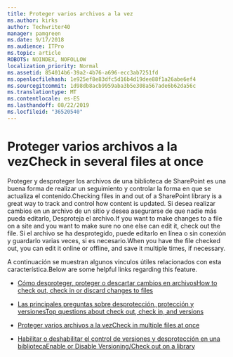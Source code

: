 ```yaml
---
title: Proteger varios archivos a la vez
ms.author: kirks
author: Techwriter40
manager: pamgreen
ms.date: 9/17/2018
ms.audience: ITPro
ms.topic: article
ROBOTS: NOINDEX, NOFOLLOW
localization_priority: Normal
ms.assetid: 854014b6-39a2-4b76-a696-ecc3ab7251fd
ms.openlocfilehash: 1e925ef8e83dfc5d16b4d19dee88f1a26abe6ef4
ms.sourcegitcommit: 1d98db8acb9959aba3b5e308a567ade6b62da56c
ms.translationtype: MT
ms.contentlocale: es-ES
ms.lasthandoff: 08/22/2019
ms.locfileid: "36520540"
---
```

# <a name="check-in-several-files-at-once"></a><span data-ttu-id="fe596-102">Proteger varios archivos a la vez</span><span class="sxs-lookup"><span data-stu-id="fe596-102">Check in several files at once</span></span>

<span data-ttu-id="fe596-103">Proteger y desproteger los archivos de una biblioteca de SharePoint es una buena forma de realizar un seguimiento y controlar la forma en que se actualiza el contenido.</span><span class="sxs-lookup"><span data-stu-id="fe596-103">Checking files in and out of a SharePoint library is a great way to track and control how content is updated.</span></span> <span data-ttu-id="fe596-104">Si desea realizar cambios en un archivo de un sitio y desea asegurarse de que nadie más pueda editarlo, Desproteja el archivo.</span><span class="sxs-lookup"><span data-stu-id="fe596-104">If you want to make changes to a file on a site and you want to make sure no one else can edit it, check out the file.</span></span> <span data-ttu-id="fe596-105">Si el archivo se ha desprotegido, puede editarlo en línea o sin conexión y guardarlo varias veces, si es necesario.</span><span class="sxs-lookup"><span data-stu-id="fe596-105">When you have the file checked out, you can edit it online or offline, and save it multiple times, if necessary.</span></span>

<span data-ttu-id="fe596-106">A continuación se muestran algunos vínculos útiles relacionados con esta característica.</span><span class="sxs-lookup"><span data-stu-id="fe596-106">Below are some helpful links regarding this feature.</span></span>

- [<span data-ttu-id="fe596-107">Cómo desproteger, proteger o descartar cambios en archivos</span><span class="sxs-lookup"><span data-stu-id="fe596-107">How to check out, check in or discard changes to files</span></span>](https://support.office.com/article/check-out-check-in-or-discard-changes-to-files-in-a-library-7e2c12a9-a874-4393-9511-1378a700f6de)

- [<span data-ttu-id="fe596-108">Las principales preguntas sobre desprotección, protección y versiones</span><span class="sxs-lookup"><span data-stu-id="fe596-108">Top questions about check out, check in, and versions</span></span>](https://support.office.com/article/Top-questions-about-check-out-check-in-and-versions-7E941339-E972-4C7A-A79A-80A1FCF84076)

- [<span data-ttu-id="fe596-109">Proteger varios archivos a la vez</span><span class="sxs-lookup"><span data-stu-id="fe596-109">Check in multiple files at once</span></span>](https://support.office.com/article/check-out-check-in-or-discard-changes-to-files-in-a-library-7e2c12a9-a874-4393-9511-1378a700f6de)

- [<span data-ttu-id="fe596-110">Habilitar o deshabilitar el control de versiones y desprotección en una biblioteca</span><span class="sxs-lookup"><span data-stu-id="fe596-110">Enable or Disable Versioning/Check out on a library</span></span>](https://support.office.com/article/enable-and-configure-versioning-for-a-list-or-library-1555d642-23ee-446a-990a-bcab618c7a37?ocmsassetID=HA102772148&amp;CTT=3&amp;CorrelationId=52441bb1-a619-4375-89d5-19d28769890f&amp;ui=en-US&amp;rs=en-US&amp;ad=US)

  
